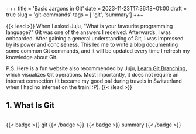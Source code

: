 +++
title = 'Basic Jargons in Git'
date = 2023-11-23T17:36:18+01:00
draft = true
slug = 'git-commands' 
tags = [ 'git', 'summary']
+++

{{< lead >}}
When I asked Juju, "What is your favourite programming language?" Git was one of the answers I received. Afterwards, I was onboarded. After gaining a general understanding of Git, I was impressed by its power and conciseness. This led me to write a blog documenting some common Git commands, and it will be updated every time I refresh my knowledge about Git.

P.S. Here is a fun website also recommended by Juju, [Learn Git Branching](https://learngitbranching.js.org/), which visualizes Git operations. Most importantly, it does not require an internet connection (It became my good pal during travels in Switzerland when I had no internet on the train! :P).
{{< /lead >}}


## 1. What Is Git



















<div style="display:flex; gap:6px">

{{< badge >}} git {{< /badge >}}

{{< badge >}} summary {{< /badge >}}
</div>





